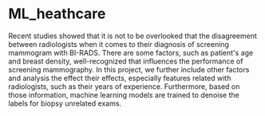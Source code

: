 # ML_heathcare
Recent studies showed that it is not to be overlooked that the disagreement between radiologists when it comes to their diagnosis of screening mammogram with BI-RADS. There are some factors, such as patient's age and breast density, well-recognized that influences the performance of screening mammography. In this project, we further include other factors and analysis the effect their effects, especially features related with radiologists, such as their years of experience. Furthermore, based on those information, machine learning models are trained to denoise the labels for biopsy unrelated exams.

